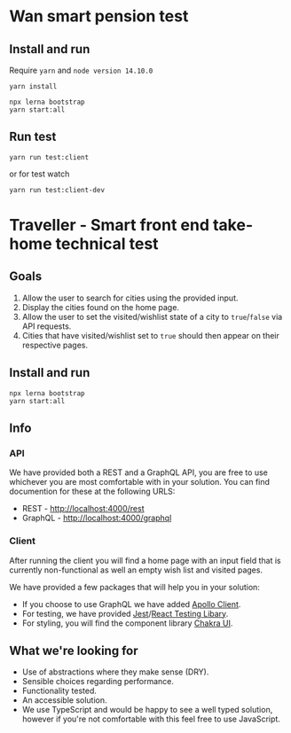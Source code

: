 # Wan smart pension test

## Install and run

Require `yarn` and `node version 14.10.0`
```
yarn install
```

```
npx lerna bootstrap
yarn start:all
```
## Run test

```
yarn run test:client
```
or for test watch
```
yarn run test:client-dev
```

# Traveller - Smart front end take-home technical test

## Goals

1.  Allow the user to search for cities using the provided input.
2.  Display the cities found on the home page.
3.  Allow the user to set the visited/wishlist state of a city to `true`/`false` via API requests.
4.  Cities that have visited/wishlist set to `true` should then appear on their respective pages.

## Install and run

```
npx lerna bootstrap
yarn start:all
```

## Info

### API

We have provided both a REST and a GraphQL API, you are free to use whichever you are most comfortable with in your solution. You can find documention for these at the following URLS:

- REST - [http://localhost:4000/rest](http://localhost:4000/rest)
- GraphQL - [http://localhost:4000/graphql](http://localhost:4000/graphql)

### Client

After running the client you will find a home page with an input field that is currently non-functional as well an empty wish list and visited pages.

We have provided a few packages that will help you in your solution:

- If you choose to use GraphQL we have added [Apollo Client](https://www.apollographql.com/docs/react).
- For testing, we have provided [Jest](https://jestjs.io)/[React Testing Libary](https://testing-library.com/docs/react-testing-library/intro).
- For styling, you will find the component library [Chakra UI](https://chakra-ui.com).

## What we're looking for

- Use of abstractions where they make sense (DRY).
- Sensible choices regarding performance.
- Functionality tested.
- An accessible solution.
- We use TypeScript and would be happy to see a well typed solution, however if you're not comfortable with this feel free to use JavaScript.
